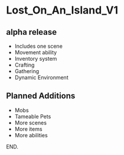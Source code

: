 # Lost_On_An_Island_V1
alpha release
-----------------
- Includes one scene
- Movement ability
- Inventory system
- Crafting
- Gathering
- Dynamic Environment

Planned Additions
------------------
- Mobs
- Tameable Pets
- More scenes
- More items
- More abilities

END.
